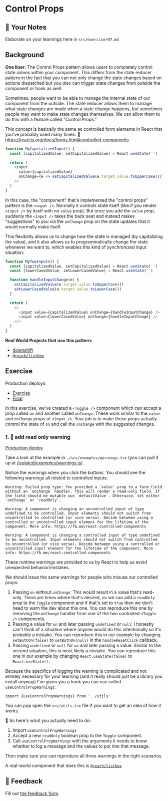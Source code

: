 # Control Props

## 📝 Your Notes

Elaborate on your learnings here in `src/exercise/07.md`

## Background

**One liner:** The Control Props pattern allows users to completely control
state values within your component. This differs from the state reducer pattern
in the fact that you can not only change the state changes based on actions
dispatched but you _also_ can trigger state changes from outside the component
or hook as well.

Sometimes, people want to be able to manage the internal state of our component
from the outside. The state reducer allows them to manage what state changes are
made when a state change happens, but sometimes people may want to make state
changes themselves. We can allow them to do this with a feature called "Control
Props."

This concept is basically the same as controlled form elements in React that
you've probably used many times: 📜
https://reactjs.org/docs/forms.html#controlled-components

```javascript
function MyCapitalizedInput() {
  const [capitalizedValue, setCapitalizedValue] = React.useState('')

  return (
    <input
      value={capitalizedValue}
      onChange={e => setCapitalizedValue(e.target.value.toUpperCase())}
    />
  )
}
```

In this case, the "component" that's implemented the "control props" pattern is
the `<input />`. Normally it controls state itself (like if you render
`<input />` by itself with no `value` prop). But once you add the `value` prop,
suddenly the `<input />` takes the back seat and instead makes "suggestions" to
you via the `onChange` prop on the state updates that it would normally make
itself.

This flexibility allows us to change how the state is managed (by capitalizing
the value), and it also allows us to programmatically change the state whenever
we want to, which enables this kind of synchronized input situation:

```javascript
function MyTwoInputs() {
  const [capitalizedValue, setCapitalizedValue] = React.useState('')
  const [lowerCasedValue, setLowerCasedValue] = React.useState('')

  function handleInputChange(e) {
    setCapitalizedValue(e.target.value.toUpperCase())
    setLowerCasedValue(e.target.value.toLowerCase())
  }

  return (
    <>
      <input value={capitalizedValue} onChange={handleInputChange} />
      <input value={lowerCasedValue} onChange={handleInputChange} />
    </>
  )
}
```

**Real World Projects that use this pattern:**

- [downshift](https://github.com/downshift-js/downshift)
- [`@reach/listbox`](https://reacttraining.com/reach-ui/listbox)

## Exercise

Production deploys:

- [Exercise](http://advanced-react-patterns-next.netlify.app/isolated/exercise/07.tsx)
- [Final](http://advanced-react-patterns-next.netlify.app/isolated/final/07.tsx)

In this exercise, we've created a `<Toggle />` component which can accept a prop
called `on` and another called `onChange`. These work similar to the `value` and
`onChange` props of `<input />`. Your job is to make those props actually
control the state of `on` and call the `onChange` with the suggested changes.

### 1. 💯 add read only warning

[Production deploy](http://advanced-react-patterns-next.netlify.app/isolated/final/07.extra-1.tsx)

Take a look at the example in `./src/examples/warnings.tsx` (you can pull it up
at
[/isolated/examples/warnings.js](http://localhost:3000/isolated/examples/warnings.tsx)).

Notice the warnings when you click the buttons. You should see the following
warnings all related to controlled inputs:

```
Warning: Failed prop type: You provided a `value` prop to a form field without an `onChange` handler. This will render a read-only field. If the field should be mutable use `defaultValue`. Otherwise, set either `onChange` or `readOnly`.
```

```
Warning: A component is changing an uncontrolled input of type undefined to be controlled. Input elements should not switch from uncontrolled to controlled (or vice versa). Decide between using a controlled or uncontrolled input element for the lifetime of the component. More info: https://fb.me/react-controlled-components
```

```
Warning: A component is changing a controlled input of type undefined to be uncontrolled. Input elements should not switch from controlled to uncontrolled (or vice versa). Decide between using a controlled or uncontrolled input element for the lifetime of the component. More info: https://fb.me/react-controlled-components
```

These runtime warnings are provided to us by React to help us avoid unexpected
behavior/mistakes.

We should issue the same warnings for people who misuse our controlled props:

1. Passing `on` without `onChange`: This would result in a value that's
   read-only. There are times where that's desired, so we can add a `readOnly`
   prop to the `Toggle` component and if that's set to `true` then we don't need
   to warn the dev about this one. You can reproduce this one by removing the
   `onChange` handler from one of the two controlled `<Toggle />` components.
2. Passing a value for `on` and later passing `undefined` or `null`: I honestly
   can't think of a situation where anyone would do this intentionally so it's
   probably a mistake. You can reproduce this in our example by changing
   `setBothOn(false)` to `setBothOn(null)` in the `handleResetClick` callback.
3. Passing `undefined` or `null` for `on` and later passing a value: Similar to
   the second situation, this is most likely a mistake. You can reproduce this
   one in our example by changing `React.useState(false)` to `React.useState()`.

Because the specifics of logging the warning is complicated and not entirely
necessary for your learning (and it really should just be a library you install
anyway) I've given you a hook you can use called `useControlPropWarnings`:

```tsx
import {useControlPropWarnings} from '../utils'
```

You can pop open the `src/utils.tsx` file if you want to get an idea of how it
works.

🐨 So here's what you actually need to do:

1. Import `useControlPropWarnings`
2. Accept a new `readOnly` boolean prop to the `Toggle` component.
3. Call `useControlPropWarnings` with the arguments it needs to know whether to
   log a message and the values to put into that message.

Then make sure you can reproduce all three warnings in the right scenarios.

A real-world component that does this is
[`@reach/listbox`](https://reacttraining.com/reach-ui/listbox/)

## 🦉 Feedback

Fill out
[the feedback form](https://ws.kcd.im/?ws=Advanced%20React%20Patterns%20%F0%9F%A4%AF&e=07%3A%20Control%20Props&em=lethang7794%40gmail.com).
